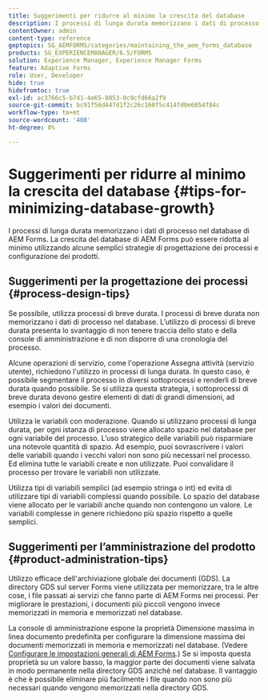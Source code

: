 ```yaml
---
title: Suggerimenti per ridurre al minimo la crescita del database
description: I processi di lunga durata memorizzano i dati di processo nel database di AEM Forms. La crescita del database di AEM Forms può essere ridotta al minimo utilizzando alcune semplici strategie di progettazione dei processi e configurazione dei prodotti.
contentOwner: admin
content-type: reference
geptopics: SG_AEMFORMS/categories/maintaining_the_aem_forms_database
products: SG_EXPERIENCEMANAGER/6.5/FORMS
solution: Experience Manager, Experience Manager Forms
feature: Adaptive Forms
role: User, Developer
hide: true
hidefromtoc: true
exl-id: ac3766c5-b741-4e65-8053-0c9cfd66a2f9
source-git-commit: bc91f56d447d1f2c26c160f5c414fd0e6054f84c
workflow-type: tm+mt
source-wordcount: '408'
ht-degree: 0%

---
```


# Suggerimenti per ridurre al minimo la crescita del database {#tips-for-minimizing-database-growth}

I processi di lunga durata memorizzano i dati di processo nel database di AEM Forms. La crescita del database di AEM Forms può essere ridotta al minimo utilizzando alcune semplici strategie di progettazione dei processi e configurazione dei prodotti.

## Suggerimenti per la progettazione dei processi {#process-design-tips}

Se possibile, utilizza processi di breve durata. I processi di breve durata non memorizzano i dati di processo nel database. L’utilizzo di processi di breve durata presenta lo svantaggio di non tenere traccia dello stato e della console di amministrazione e di non disporre di una cronologia del processo.

Alcune operazioni di servizio, come l&#39;operazione Assegna attività (servizio utente), richiedono l&#39;utilizzo in processi di lunga durata. In questo caso, è possibile segmentare il processo in diversi sottoprocessi e renderli di breve durata quando possibile. Se si utilizza questa strategia, i sottoprocessi di breve durata devono gestire elementi di dati di grandi dimensioni, ad esempio i valori dei documenti.

Utilizza le variabili con moderazione. Quando si utilizzano processi di lunga durata, per ogni istanza di processo viene allocato spazio nel database per ogni variabile del processo. L’uso strategico delle variabili può risparmiare una notevole quantità di spazio. Ad esempio, puoi sovrascrivere i valori delle variabili quando i vecchi valori non sono più necessari nel processo. Ed elimina tutte le variabili create e non utilizzate. Puoi convalidare il processo per trovare le variabili non utilizzate.

Utilizza tipi di variabili semplici (ad esempio stringa o int) ed evita di utilizzare tipi di variabili complessi quando possibile. Lo spazio del database viene allocato per le variabili anche quando non contengono un valore. Le variabili complesse in genere richiedono più spazio rispetto a quelle semplici.

## Suggerimenti per l’amministrazione del prodotto {#product-administration-tips}

Utilizzo efficace dell&#39;archiviazione globale dei documenti (GDS). La directory GDS sul server Forms viene utilizzata per memorizzare, tra le altre cose, i file passati ai servizi che fanno parte di AEM Forms nei processi. Per migliorare le prestazioni, i documenti più piccoli vengono invece memorizzati in memoria e memorizzati nel database.

La console di amministrazione espone la proprietà Dimensione massima in linea documento predefinita per configurare la dimensione massima dei documenti memorizzati in memoria e memorizzati nel database. (Vedere [Configurare le impostazioni generali di AEM Forms](/help/forms/using/admin-help/configure-general-aem-forms-settings.md#configure-general-aem-forms-settings).) Se si imposta questa proprietà su un valore basso, la maggior parte dei documenti viene salvata in modo permanente nella directory GDS anziché nel database. Il vantaggio è che è possibile eliminare più facilmente i file quando non sono più necessari quando vengono memorizzati nella directory GDS.
